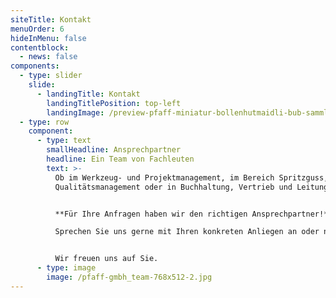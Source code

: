```yaml
---
siteTitle: Kontakt
menuOrder: 6
hideInMenu: false
contentblock:
  - news: false
components:
  - type: slider
    slide:
      - landingTitle: Kontakt
        landingTitlePosition: top-left
        landingImage: /preview-pfaff-miniatur-bollenhutmaidli-bub-sammlung.jpg
  - type: row
    component:
      - type: text
        smallHeadline: Ansprechpartner
        headline: Ein Team von Fachleuten
        text: >-
          Ob im Werkzeug- und Projektmanagement, im Bereich Spritzguss, im
          Qualitätsmanagement oder in Buchhaltung, Vertrieb und Leitung:


          **Für Ihre Anfragen haben wir den richtigen Ansprechpartner!**\

          Sprechen Sie uns gerne mit Ihren konkreten Anliegen an oder nutzen Sie das Kontaktformular weiter unten.


          Wir freuen uns auf Sie.
      - type: image
        image: /pfaff-gmbh_team-768x512-2.jpg
---
```

